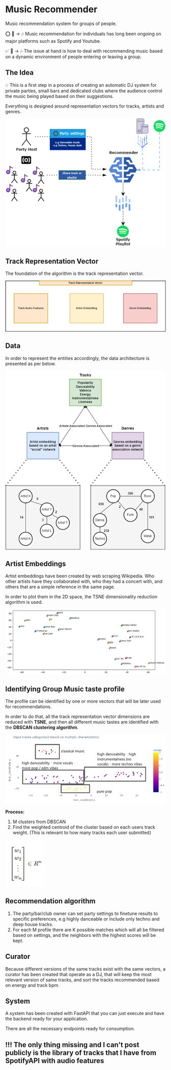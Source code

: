 # Music Recommender
Music recommendation system for groups of people.

⭕ 👤 → 🎶 Music recommendation for individuals has long been ongoing on major platforms such as Spotify and Youtube. 

✅ 👥 → 🎶 The issue at hand is how to deal with recommending music based on a dynamic environment of people entering or leaving a group.

## The Idea
💡 This is a first step in a process of creating an automatic DJ system for private parties, small bars and dedicated clubs where the audience control the music being played based on their suggestions.

Everything is designed around representation vectors for tracks, artists and genres.

![Idea](docs/idea.png)

## Track Representation Vector
The foundation of the algorithm is the track representation vector.

![TRV](docs/track_representation_vector.png)

## Data
In order to represent the entities accordingly, the data architecture is presented as per below.

![Data](docs/input_data.png)

## Artist Embeddings
Artist embeddings have been created by web scraping Wikipedia. Who other artists have they collaborated with, who they had a concert with, and others that are a simple reference in the same page.

In order to plot them in the 2D space, the TSNE dimensionality reduction algorithm is used.

![ArtistVectors](docs/artist_representation.png)

## Identifying Group Music taste profile

The profile can be identified by one or more vectors that will be later used for recommendations.

In order to do that, all the track representation vector dimensions are reduced with **TSNE**, and then all different music tastes are identified with the **DBSCAN clustering algorithm**.

![2dgraphtracks](docs/2dgraph.png)

**Process:**
1. M clusters from DBSCAN
2. Find the weighted centroid of the cluster based on each users track weight. (This is relevant to how many tracks each user submitted)

![vector_n_space](docs/vector_n_space.jpg)

## Recommendation algorithm

1. The party/bar/club owner can set party settings to finetune results to specific preferences, e.g highly danceable or include only techno and deep house tracks.
2. For each M profile there are K possible matches which will all be filtered based on settings, and the neighbors with the highest scores will be kept.

## Curator

Because different versions of the same tracks exist with the same vectors, a curator has been created that operate as a DJ, that will keep the most relevant version of same tracks, and sort the tracks recommended based on energy and track bpm.

## System
A system has been created with FastAPI that you can just execute and have the backend ready for your application.

There are all the necessary endpoints ready for consumption.

## !!! The only thing missing and I can't post publicly is the library of tracks that I have from SpotifyAPI with audio features
